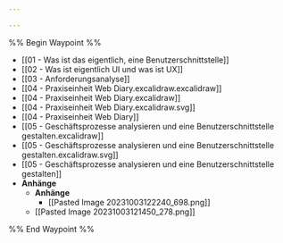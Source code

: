 ```yaml
---

---
```

%% Begin Waypoint %%
- [[01 - Was ist das eigentlich, eine Benutzerschnittstelle]]
- [[02 - Was ist eigentlich UI und was ist UX]]
- [[03 - Anforderungsanalyse]]
- [[04 - Praxiseinheit Web Diary.excalidraw.excalidraw]]
- [[04 - Praxiseinheit Web Diary.excalidraw]]
- [[04 - Praxiseinheit Web Diary.excalidraw.svg]]
- [[04 - Praxiseinheit Web Diary]]
- [[05 - Geschäftsprozesse analysieren und eine Benutzerschnittstelle gestalten.excalidraw]]
- [[05 - Geschäftsprozesse analysieren und eine Benutzerschnittstelle gestalten.excalidraw.svg]]
- [[05 - Geschäftsprozesse analysieren und eine Benutzerschnittstelle gestalten]]
- **Anhänge**
	- **Anhänge**
		- [[Pasted Image 20231003122240_698.png]]
	- [[Pasted Image 20231003121450_278.png]]

%% End Waypoint %%